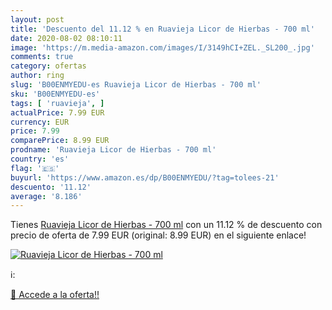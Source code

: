 ```yaml
---
layout: post
title: 'Descuento del 11.12 % en Ruavieja Licor de Hierbas - 700 ml'
date: 2020-08-02 08:10:11
image: 'https://m.media-amazon.com/images/I/3149hCI+ZEL._SL200_.jpg'
comments: true
category: ofertas
author: ring
slug: 'B00ENMYEDU-es Ruavieja Licor de Hierbas - 700 ml'
sku: 'B00ENMYEDU-es'
tags: [ 'ruavieja', ]
actualPrice: 7.99 EUR
currency: EUR
price: 7.99
comparePrice: 8.99 EUR
prodname: 'Ruavieja Licor de Hierbas - 700 ml'
country: 'es'
flag: '🇪🇸'
buyurl: 'https://www.amazon.es/dp/B00ENMYEDU/?tag=tolees-21'
descuento: '11.12'
average: '8.186'
---
```


Tienes [Ruavieja Licor de Hierbas - 700 ml](https://www.amazon.es/dp/B00ENMYEDU/?tag=tolees-21) con un 11.12 % de descuento con precio de oferta de 7.99 EUR (original: 8.99 EUR) en el siguiente enlace!

[![Ruavieja Licor de Hierbas - 700 ml](https://m.media-amazon.com/images/I/3149hCI+ZEL._SL200_.jpg)](https://www.amazon.es/dp/B00ENMYEDU/?tag=tolees-21)

ℹ️:


[🛒 Accede a la oferta!!](https://www.amazon.es/dp/B00ENMYEDU/?tag=tolees-21)
